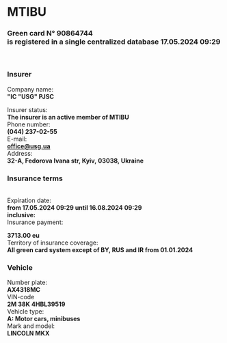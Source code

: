 # MTIBU
 
<html>

<body>

<p>

<h3> <strong> Green card N° 90864744 <br> 
 is registered in a single centralized database 17.05.2024 09:29
</strong>
 </h3><br>
 <h3> <strong> Insurer <br></strong>
 </h3>
<p>  
Company name: <br>
<strong>"IC "USG" PJSC</strong>
<br>
  
Insurer status:<br>
<strong>The insurer is an active member of
MTIBU </strong> <br>
Phone number:
<br> 
 <strong>(044) 237-02-55</strong><br>
E-mail:
 <br>
<strong>office@usg.ua</strong> <br>
Address:
 <br>
<strong>32-A, Fedorova Ivana str, Kyiv, 03038, Ukraine</strong> <br>
<h3> <strong>Insurance terms</strong></h3><br>
Expiration date: <br>
<strong>from 17.05.2024 09:29 until 16.08.2024 09:29</strong>
 <br>
<strong>inclusive:
</strong> <br>
Insurance payment:<br>

<strong>3713.00 eu <br></strong>
Territory of insurance coverage:
 <br>
<strong>All green card system except of BY, RUS and IR from 01.01.2024
 </strong><br>
 
 <h3> <strong> Vehicle 
<br></strong>
 </h3>
 
Number plate:
 <br>
<strong>AX4318MC</strong> <br>
VIN-code <br>
<strong>2M 38K 4HBL39519</strong>
 <br>
Vehicle type:
 <br>
<strong>A: Motor cars, minibuses</strong> <br>
Mark and model:
 <br>
 <strong>LINCOLN MKX</strong> <br>

</p>

